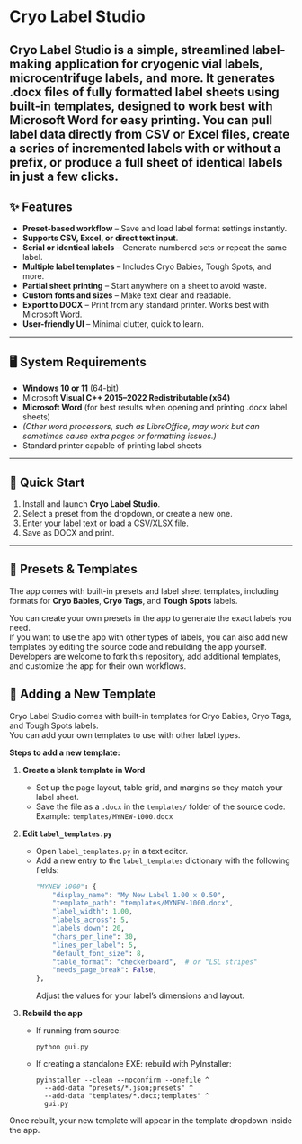 # Cryo Label Studio

Cryo Label Studio is a simple, streamlined label-making application for cryogenic vial labels, microcentrifuge labels, and more.
It generates .docx files of fully formatted label sheets using built-in templates, designed to work best with Microsoft Word for easy printing. 
You can pull label data directly from CSV or Excel files, create a series of incremented labels with or without a prefix, or produce a full sheet of identical labels in just a few clicks.
---

## ✨ Features

- **Preset-based workflow** – Save and load label format settings instantly.
- **Supports CSV, Excel, or direct text input**.
- **Serial or identical labels** – Generate numbered sets or repeat the same label.
- **Multiple label templates** – Includes Cryo Babies, Tough Spots, and more.
- **Partial sheet printing** – Start anywhere on a sheet to avoid waste.
- **Custom fonts and sizes** – Make text clear and readable.
- **Export to DOCX** – Print from any standard printer. Works best with Microsoft Word.
- **User-friendly UI** – Minimal clutter, quick to learn.
---


## 🖥 System Requirements

- **Windows 10 or 11** (64-bit)
- Microsoft **Visual C++ 2015–2022 Redistributable (x64)**
-  **Microsoft Word** (for best results when opening and printing .docx label sheets)
-  *(Other word processors, such as LibreOffice, may work but can sometimes cause extra pages or formatting issues.)*
- Standard printer capable of printing label sheets
---

## 🚀 Quick Start

1. Install and launch **Cryo Label Studio**.
2. Select a preset from the dropdown, or create a new one.
3. Enter your label text or load a CSV/XLSX file.
5. Save as DOCX and print.
---

## 📂 Presets & Templates

The app comes with built-in presets and label sheet templates, including formats for **Cryo Babies**, **Cryo Tags**, and **Tough Spots** labels.

You can create your own presets in the app to generate the exact labels you need.  
If you want to use the app with other types of labels, you can also add new templates by editing the source code and rebuilding the app yourself. Developers are welcome to fork this repository, add additional templates, and customize the app for their own workflows.

## 🧩 Adding a New Template

Cryo Label Studio comes with built-in templates for Cryo Babies, Cryo Tags, and Tough Spots labels.  
You can add your own templates to use with other label types.

**Steps to add a new template:**

1. **Create a blank template in Word**  
   - Set up the page layout, table grid, and margins so they match your label sheet.
   - Save the file as a `.docx` in the `templates/` folder of the source code.  
     Example: `templates/MYNEW-1000.docx`

2. **Edit `label_templates.py`**  
   - Open `label_templates.py` in a text editor.
   - Add a new entry to the `label_templates` dictionary with the following fields:
     ```python
     "MYNEW-1000": {
         "display_name": "My New Label 1.00 x 0.50",
         "template_path": "templates/MYNEW-1000.docx",
         "label_width": 1.00,
         "labels_across": 5,
         "labels_down": 20,
         "chars_per_line": 30,
         "lines_per_label": 5,
         "default_font_size": 8,
         "table_format": "checkerboard",  # or "LSL stripes"
         "needs_page_break": False,
     },
     ```
     Adjust the values for your label’s dimensions and layout.

3. **Rebuild the app**  
   - If running from source:  
     ```
     python gui.py
     ```
   - If creating a standalone EXE: rebuild with PyInstaller:
     ```
     pyinstaller --clean --noconfirm --onefile ^
       --add-data "presets/*.json;presets" ^
       --add-data "templates/*.docx;templates" ^
       gui.py
     ```

Once rebuilt, your new template will appear in the template dropdown inside the app.



